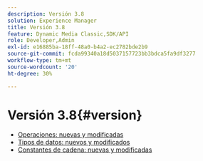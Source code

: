 ```yaml
---
description: Versión 3.8
solution: Experience Manager
title: Versión 3.8
feature: Dynamic Media Classic,SDK/API
role: Developer,Admin
exl-id: e16885ba-18ff-48a0-b4a2-ec2782bde2b9
source-git-commit: fcda99340a18d5037157723bb3bdca5fa9df3277
workflow-type: tm+mt
source-wordcount: '20'
ht-degree: 30%

---
```


# Versión 3.8{#version}

* [Operaciones: nuevas y modificadas](r-3-8-operations.md)
* [Tipos de datos: nuevos y modificados](r-3-8-types.md)
* [Constantes de cadena: nuevas y modificadas](r-3-8-string-constants.md)
